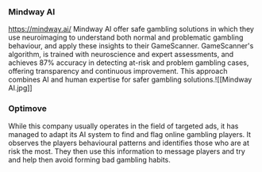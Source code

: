 ### Mindway AI
https://mindway.ai/
Mindway AI offer safe gambling solutions in which they use neuroimaging to understand both normal and problematic gambling behaviour, and apply these insights to their GameScanner. GameScanner's algorithm, is trained with neuroscience and expert assessments, and achieves 87% accuracy in detecting at-risk and problem gambling cases, offering transparency and continuous improvement. This approach combines AI and human expertise for safer gambling solutions.![[Mindway AI.jpg]]

### Optimove
While this company usually operates in the field of targeted ads, it has managed to adapt its AI system to find and flag online gambling players. It observes the players behavioural patterns and identifies those who are at risk the most. They then use this information to message players and try and help then avoid forming bad gambling habits.
